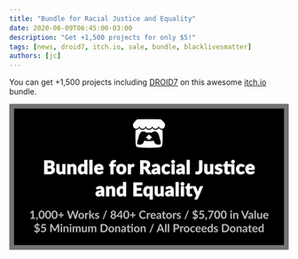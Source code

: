 ```yaml
---
title: "Bundle for Racial Justice and Equality"
date: 2020-06-09T06:45:00-03:00
description: "Get +1,500 projects for only $5!"
tags: [news, droid7, itch.io, sale, bundle, blacklivesmatter]
authors: [jc]
---
```


You can get +1,500 projects including [DROID7](/tags/droid7) on this awesome [itch.io](https://itch.io) bundle.

[![Bundle](bundle.png)](https://itch.io/b/520/bundle-for-racial-justice-and-equality)

